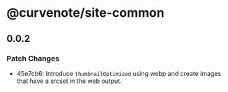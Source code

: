# @curvenote/site-common

## 0.0.2

### Patch Changes

- 45e7cb6: Introduce `thumbnailOptimized` using webp and create images that have a srcset in the web output.
